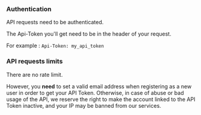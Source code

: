 ### Authentication

API requests need to be authenticated.

The Api-Token you'll get need to be in the header of your request.

For example :
``Api-Token: my_api_token``


### API requests limits
There are no rate limit.

However, you **need** to set a valid email address when registering as a new user in order to get your API Token.
Otherwise, in case of abuse or bad usage of the API, we reserve the right to make the account linked to the API Token inactive, and your IP may be banned from our services.